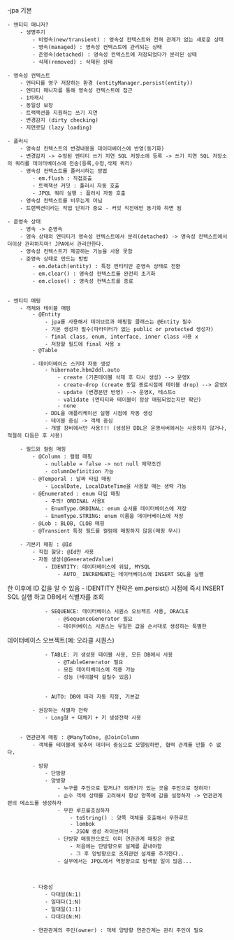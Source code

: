 -jpa 기본

    - 엔티티 매니저?
        - 생명주기
            - 비영속(new/transient) : 영속성 컨텍스트와 전혀 관계가 없는 새로운 상태
            - 영속(managed) : 영속성 컨텍스트에 관리되는 상태
            - 준영속(detached) : 영속성 컨텍스트에 저장되었다가 분리된 상태
            - 삭제(removed) : 삭제된 상태

    - 영속성 컨텍스트
        - 엔티티를 영구 저장하는 환경 (entityManager.persist(entity))
        - 엔티티 매니저를 통해 영속성 컨텍스트에 접근
        - 1차캐시
        - 동일성 보장
        - 트랙잭션을 지원하는 쓰기 지연
        - 변경감지 (dirty checking)
        - 지연로딩 (lazy loading)
        
    - 플러시
        - 영속성 컨텍스트의 변경내용을 데이터베이스에 반영(동기화)
        - 변경감지 -> 수정된 엔티티 쓰기 지연 SQL 저장소에 등록 -> 쓰기 지연 SQL 저장소의 쿼리를 데이터베이스에 전송(등록,수정,삭제 쿼리)
        - 영속성 컨텍스트를 플러시하는 방법
            - em.flush : 직접호출
            - 트랙잭션 커밋 : 플러시 자동 호출
            - JPQL 쿼리 실행 : 플러시 자동 호출
        - 영속성 컨텍스트를 비우는게 아님
        - 트랜잭션이라는 작업 단위가 중요 - 커밋 직전에만 동기화 하면 됨

    - 준영속 상태
        - 영속 -> 준영속
        - 영속 상태의 엔티티가 영속성 컨텍스트에서 분리(detached) -> 영속성 컨텍스트에서 더이상 관리하지마! JPA에서 관리안한다.
        - 영속성 컨텍스트가 제공하는 기능을 사용 못함
        - 준영속 상태로 만드는 방법
            - em.detach(entity) : 특정 엔티티만 준영속 상태로 전환
            - em.clear() : 영속성 컨텍스트를 완전히 초기화
            - em.close() : 영속성 컨텍스트를 종료


    - 엔티티 매핑
        - 객체와 테이블 매핑 
            - @Entity
                - jpa를 사용해서 테이브르과 매핑할 클래스는 @Entity 필수
                - 기본 생성자 필수(파라미터가 없는 public or protected 생성자)
                - final class, enum, interface, inner class 사용 x
                - 저장할 필드에 final 사용 x
            - @Table

            - 데이터베이스 스키마 자동 생성
                - hibernate.hbm2ddl.auto 
                    - create (기존테이블 삭제 후 다시 생성) --> 운영X
                    - create-drop (create 동일 종료시점에 테이블 drop) --> 운영X
                    - update (변경분만 반영) --> 운영X, 테스트o
                    - validate (엔티티와 테이블이 정상 매핑되었는지만 확인)
                    - none
                - DDL을 애플리케이션 실행 시점에 자동 생성
                - 테이블 중심 -> 객체 중심
                - 개발 장비에서만 사용!!! (생성된 DDL은 운영서버에서는 사용하지 않거나, 적절히 다듬은 후 사용)

        - 필드와 컬럼 매핑
            - @Column : 컬럼 매핑
                - nullable = false -> not null 제약조건
                - columnDefinition 가능
            - @Temporal : 날짜 타입 매핑
                - LocalDate, LocalDateTime을 사용할 때는 생략 가능
            - @Enumerated : enum 타입 매핑
                - 주의! ORDINAL 사용X
                - EnumType.ORDINAL: enum 순서를 데이터베이스에 저장
                - EnumType.STRING: enum 이름을 데이터베이스에 저장
            - @Lob : BLOB, CLOB 매핑 
            - @Transient 특정 필드를 컬럼에 매핑하지 않음(매핑 무시)

        - 기본키 매핑 : @Id
            - 직접 할당: @Id만 사용
            - 자동 생성(@GeneratedValue) 
                - IDENTITY: 데이터베이스에 위임, MYSQL 
                    - AUTO_ INCREMENT는 데이터베이스에 INSERT SQL을 실행
한 이후에 ID 값을 알 수 있음
                    - IDENTITY 전략은 em.persist() 시점에 즉시 INSERT SQL 실행
하고 DB에서 식별자를 조회

                - SEQUENCE: 데이터베이스 시퀀스 오브젝트 사용, ORACLE 
                    - @SequenceGenerator 필요
                    - 데이터베이스 시퀀스는 유일한 값을 순서대로 생성하는 특별한
데이터베이스 오브젝트(예: 오라클 시퀀스)

                - TABLE: 키 생성용 테이블 사용, 모든 DB에서 사용
                    - @TableGenerator 필요
                    - 모든 데이터베이스에 적용 가능
                    - 성능 (테이블락 걸릴수 있음)


                - AUTO: DB에 따라 자동 지정, 기본값

            - 권장하는 식별자 전략
                - Long형 + 대체키 + 키 생성전략 사용


        - 연관관계 매핑 : @ManyToOne, @JoinColumn
            - 객체를 테이블에 맞추어 데이터 중심으로 모델링하면, 협력 관계를 만들 수 없다.

            - 방향
                - 단방향
                - 양방향
                    - 누구를 주인으로 할꺼냐? 외래키가 있는 곳을 주인으로 정하자!
                    - 순수 객체 상태를 고려해서 항상 양쪽에 값을 설정하자 -> 연관관계 편의 메소드를 생성하자
                    - 무한 루프를조심하자
                        - toString() : 양쪽 객체를 호출해서 무한루프
                        - lombok
                        - JSON 생성 라이브러리
                    - 단방향 매핑만으로도 이미 연관관계 매핑은 완료 
                        - 처음에는 단방향으로 설계를 끝내야함
                        - 그 후 양방향으로 조회관련 설계를 추가한다.. 
                    - 실무에서는 JPQL에서 역방향으로 탐색할 일이 많음...

                    
            
            - 다중성
                - 다대일(N:1)
                - 일대다(1:N)
                - 일대일(1:1)
                - 다대다(N:M)

            - 연관관계의 주인(owner) : 객체 양방향 연관간계는 관리 주인이 필요
        